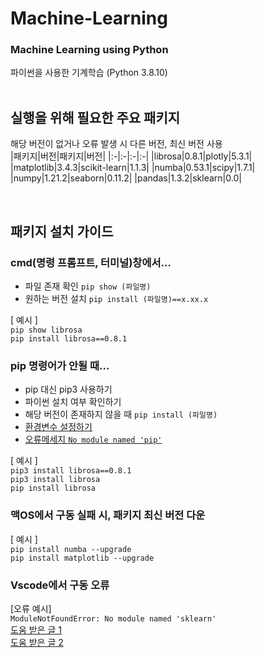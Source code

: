 # Machine-Learning
### Machine Learning using Python 
파이썬을 사용한 기계학습 (Python 3.8.10) <br/> <br/>

## 실행을 위해 필요한 주요 패키지 <br/>
해당 버전이 없거나 오류 발생 시 다른 버전, 최신 버전 사용 <br/>
|패키지|버전|패키지|버전|
|:-|:-|:-|:-|
|librosa|0.8.1|plotly|5.3.1|
|matplotlib|3.4.3|scikit-learn|1.1.3|
|numba|0.53.1|scipy|1.7.1|
|numpy|1.21.2|seaborn|0.11.2|
|pandas|1.3.2|sklearn|0.0|

<br/>

## 패키지 설치 가이드 <br/>
### cmd(명령 프롬프트, 터미널)창에서...
- 파일 존재 확인 `pip show (파일명)` <br/>
- 원하는 버전 설치 `pip install (파일명)==x.xx.x` <br/>

[ 예시 ] <br/>
`pip show librosa` <br/>
`pip install librosa==0.8.1` <br/>

### pip 명령어가 안될 때... 
- pip 대신 pip3 사용하기 <br/>
- 파이썬 설치 여부 확인하기 <br/>
- 해당 버전이 존재하지 않을 때 `pip install (파일명)` <br/>
- [환경변수 설정하기](https://hungdung99.tistory.com/9) <br/>
- [오류메세지 `No module named 'pip'`](https://puleugo.tistory.com/18) <br/>

[ 예시 ] <br/>
`pip3 install librosa==0.8.1` <br/>
`pip3 install librosa` <br/>
`pip install librosa` <br/>

### 맥OS에서 구동 실패 시, 패키지 최신 버전 다운 <br/>
[ 예시 ] <br/>
`pip install numba --upgrade` <br/>
`pip install matplotlib --upgrade` <br/>

### Vscode에서 구동 오류 <br/>
[오류 예시] <br/>
`ModuleNotFoundError: No module named 'sklearn'` <br/>
[도움 받은 글 1](https://medium.com/@uj07077/vscode-%EC%97%90%EC%84%9C%EB%A7%8C-%ED%8C%8C%EC%9D%B4%EC%8D%AC-%EB%AA%A8%EB%93%88%EC%9D%84-%EB%B6%88%EB%9F%AC%EC%98%A4%EC%A7%80-%EB%AA%BB%ED%95%A0%EB%95%8C-modulenotfounderror-3f1e063c6bcd) <br/>
[도움 받은 글 2](https://juun42.tistory.com/22) <br/>
